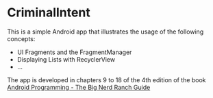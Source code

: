 # CriminalIntent

This is a simple Android app that illustrates the usage of the following concepts:
* UI Fragments and the FragmentManager
* Displaying Lists with RecyclerView
* ...

The app is developed in chapters 9 to 18 of the 4th edition of the book
[Android Programming - The Big Nerd Ranch Guide](https://www.amazon.de/Android-Programming-Ranch-Guide-Guides-dp-0135245125/dp/0135245125)
